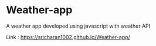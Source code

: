 # Weather-app

A weather app developed using javascript with weather API

Link : https://sricharan1002.github.io/Weather-app/

